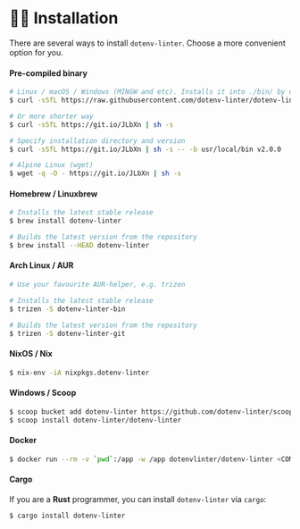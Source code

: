 # 👨‍💻 Installation

There are several ways to install `dotenv-linter`. Choose a more convenient option for you.

#### Pre-compiled binary

```bash
# Linux / macOS / Windows (MINGW and etc). Installs it into ./bin/ by default
$ curl -sSfL https://raw.githubusercontent.com/dotenv-linter/dotenv-linter/master/install.sh | sh -s

# Or more shorter way
$ curl -sSfL https://git.io/JLbXn | sh -s

# Specify installation directory and version
$ curl -sSfL https://git.io/JLbXn | sh -s -- -b usr/local/bin v2.0.0

# Alpine Linux (wget)
$ wget -q -O - https://git.io/JLbXn | sh -s
```

#### Homebrew / Linuxbrew

```bash
# Installs the latest stable release
$ brew install dotenv-linter

# Builds the latest version from the repository
$ brew install --HEAD dotenv-linter
```

#### Arch Linux / AUR

```bash
# Use your favourite AUR-helper, e.g. trizen

# Installs the latest stable release
$ trizen -S dotenv-linter-bin

# Builds the latest version from the repository
$ trizen -S dotenv-linter-git
```

#### NixOS / Nix

```bash
$ nix-env -iA nixpkgs.dotenv-linter
```

#### Windows / Scoop

```bash
$ scoop bucket add dotenv-linter https://github.com/dotenv-linter/scoop.git
$ scoop install dotenv-linter/dotenv-linter
````

#### Docker

```bash
$ docker run --rm -v `pwd`:/app -w /app dotenvlinter/dotenv-linter <COMMAND> <ARGS>
```

#### Cargo

If you are a **Rust** programmer, you can install `dotenv-linter` via `cargo`:

```bash
$ cargo install dotenv-linter
```
